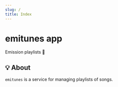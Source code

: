 ```yaml
---
slug: /
title: Index
---
```


# emitunes app

Emission playlists 💽

## 💡 About

`emitunes` is a service for managing playlists of songs.
